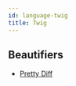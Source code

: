 ```yaml
---
id: language-twig
title: Twig
---
```

## Beautifiers
- [Pretty Diff](/docs/beautifier-pretty-diff.html)